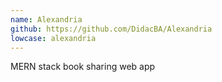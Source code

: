 ```yaml
---
name: Alexandria
github: https://github.com/DidacBA/Alexandria
lowcase: alexandria
---
```

MERN stack book sharing web app